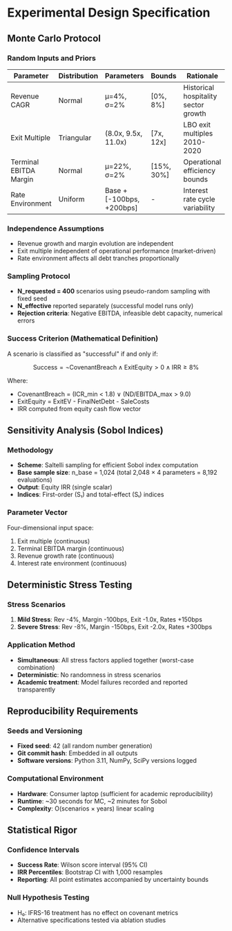 # Experimental Design Specification

## Monte Carlo Protocol

### Random Inputs and Priors

| Parameter | Distribution | Parameters | Bounds | Rationale |
|-----------|-------------|------------|--------|-----------|
| Revenue CAGR | Normal | μ=4%, σ=2% | [0%, 8%] | Historical hospitality sector growth |
| Exit Multiple | Triangular | (8.0x, 9.5x, 11.0x) | [7x, 12x] | LBO exit multiples 2010-2020 |
| Terminal EBITDA Margin | Normal | μ=22%, σ=2% | [15%, 30%] | Operational efficiency bounds |
| Rate Environment | Uniform | Base + [-100bps, +200bps] | - | Interest rate cycle variability |

### Independence Assumptions
- Revenue growth and margin evolution are independent
- Exit multiple independent of operational performance (market-driven)
- Rate environment affects all debt tranches proportionally

### Sampling Protocol
- **N_requested = 400** scenarios using pseudo-random sampling with fixed seed
- **N_effective** reported separately (successful model runs only)
- **Rejection criteria**: Negative EBITDA, infeasible debt capacity, numerical errors

### Success Criterion (Mathematical Definition)
A scenario is classified as "successful" if and only if:

$$\text{Success} = \neg\text{CovenantBreach} \land \text{ExitEquity} > 0 \land \text{IRR} \geq 8\%$$

Where:
- CovenantBreach = (ICR_min < 1.8) ∨ (ND/EBITDA_max > 9.0)
- ExitEquity = ExitEV - FinalNetDebt - SaleCosts
- IRR computed from equity cash flow vector

## Sensitivity Analysis (Sobol Indices)

### Methodology
- **Scheme**: Saltelli sampling for efficient Sobol index computation
- **Base sample size**: n_base = 1,024 (total 2,048 × 4 parameters = 8,192 evaluations)
- **Output**: Equity IRR (single scalar)
- **Indices**: First-order (S₁) and total-effect (Sₜ) indices

### Parameter Vector
Four-dimensional input space:
1. Exit multiple (continuous)
2. Terminal EBITDA margin (continuous)  
3. Revenue growth rate (continuous)
4. Interest rate environment (continuous)

## Deterministic Stress Testing

### Stress Scenarios
1. **Mild Stress**: Rev -4%, Margin -100bps, Exit -1.0x, Rates +150bps
2. **Severe Stress**: Rev -8%, Margin -150bps, Exit -2.0x, Rates +300bps

### Application Method
- **Simultaneous**: All stress factors applied together (worst-case combination)
- **Deterministic**: No randomness in stress scenarios
- **Academic treatment**: Model failures recorded and reported transparently

## Reproducibility Requirements

### Seeds and Versioning
- **Fixed seed**: 42 (all random number generation)
- **Git commit hash**: Embedded in all outputs
- **Software versions**: Python 3.11, NumPy, SciPy versions logged

### Computational Environment
- **Hardware**: Consumer laptop (sufficient for academic reproducibility)
- **Runtime**: ~30 seconds for MC, ~2 minutes for Sobol
- **Complexity**: O(scenarios × years) linear scaling

## Statistical Rigor

### Confidence Intervals
- **Success Rate**: Wilson score interval (95% CI)
- **IRR Percentiles**: Bootstrap CI with 1,000 resamples
- **Reporting**: All point estimates accompanied by uncertainty bounds

### Null Hypothesis Testing
- H₀: IFRS-16 treatment has no effect on covenant metrics
- Alternative specifications tested via ablation studies
